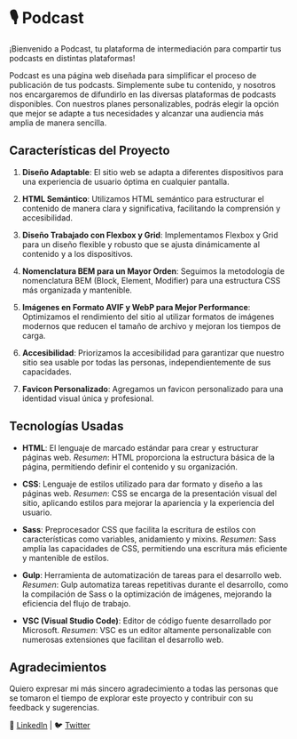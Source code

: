 # 🎙️ Podcast

¡Bienvenido a Podcast, tu plataforma de intermediación para compartir tus podcasts en distintas plataformas!

Podcast es una página web diseñada para simplificar el proceso de publicación de tus podcasts. Simplemente sube tu contenido, y nosotros nos encargaremos de difundirlo en las diversas plataformas de podcasts disponibles. Con nuestros planes personalizables, podrás elegir la opción que mejor se adapte a tus necesidades y alcanzar una audiencia más amplia de manera sencilla.

## Características del Proyecto

1. **Diseño Adaptable**: El sitio web se adapta a diferentes dispositivos para una experiencia de usuario óptima en cualquier pantalla.
   
2. **HTML Semántico**: Utilizamos HTML semántico para estructurar el contenido de manera clara y significativa, facilitando la comprensión y accesibilidad.

3. **Diseño Trabajado con Flexbox y Grid**: Implementamos Flexbox y Grid para un diseño flexible y robusto que se ajusta dinámicamente al contenido y a los dispositivos.

4. **Nomenclatura BEM para un Mayor Orden**: Seguimos la metodología de nomenclatura BEM (Block, Element, Modifier) para una estructura CSS más organizada y mantenible.

5. **Imágenes en Formato AVIF y WebP para Mejor Performance**: Optimizamos el rendimiento del sitio al utilizar formatos de imágenes modernos que reducen el tamaño de archivo y mejoran los tiempos de carga.

6. **Accesibilidad**: Priorizamos la accesibilidad para garantizar que nuestro sitio sea usable por todas las personas, independientemente de sus capacidades.

7. **Favicon Personalizado**: Agregamos un favicon personalizado para una identidad visual única y profesional.

## Tecnologías Usadas

- **HTML**: El lenguaje de marcado estándar para crear y estructurar páginas web.
  *Resumen*: HTML proporciona la estructura básica de la página, permitiendo definir el contenido y su organización.

- **CSS**: Lenguaje de estilos utilizado para dar formato y diseño a las páginas web.
  *Resumen*: CSS se encarga de la presentación visual del sitio, aplicando estilos para mejorar la apariencia y la experiencia del usuario.

- **Sass**: Preprocesador CSS que facilita la escritura de estilos con características como variables, anidamiento y mixins.
  *Resumen*: Sass amplía las capacidades de CSS, permitiendo una escritura más eficiente y mantenible de estilos.

- **Gulp**: Herramienta de automatización de tareas para el desarrollo web.
  *Resumen*: Gulp automatiza tareas repetitivas durante el desarrollo, como la compilación de Sass o la optimización de imágenes, mejorando la eficiencia del flujo de trabajo.

- **VSC (Visual Studio Code)**: Editor de código fuente desarrollado por Microsoft.
  *Resumen*: VSC es un editor altamente personalizable con numerosas extensiones que facilitan el desarrollo web.

## Agradecimientos

Quiero expresar mi más sincero agradecimiento a todas las personas que se tomaron el tiempo de explorar este proyecto y contribuir con su feedback y sugerencias.


🔗 [LinkedIn](#) | 🐦 [Twitter](#)
